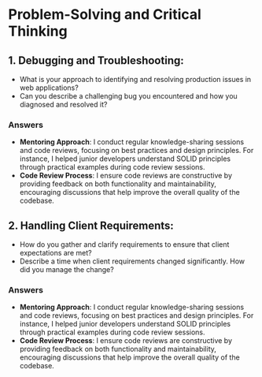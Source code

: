 # Problem-Solving and Critical Thinking

## 1. Debugging and Troubleshooting:
- What is your approach to identifying and resolving production issues in web applications?
- Can you describe a challenging bug you encountered and how you diagnosed and resolved it?
### Answers
- **Mentoring Approach**: I conduct regular knowledge-sharing sessions and code reviews, focusing on best practices and design principles. For instance, I helped junior developers understand SOLID principles through practical examples during code review sessions.
- **Code Review Process**: I ensure code reviews are constructive by providing feedback on both functionality and maintainability, encouraging discussions that help improve the overall quality of the codebase.

## 2. Handling Client Requirements:
- How do you gather and clarify requirements to ensure that client expectations are met?
- Describe a time when client requirements changed significantly. How did you manage the change?
### Answers
- **Mentoring Approach**: I conduct regular knowledge-sharing sessions and code reviews, focusing on best practices and design principles. For instance, I helped junior developers understand SOLID principles through practical examples during code review sessions.
- **Code Review Process**: I ensure code reviews are constructive by providing feedback on both functionality and maintainability, encouraging discussions that help improve the overall quality of the codebase.
